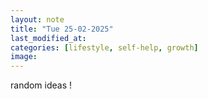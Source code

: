```yaml
---
layout: note
title: "Tue 25-02-2025"
last_modified_at: 
categories: [lifestyle, self-help, growth]
image: 
---
```


random ideas !
